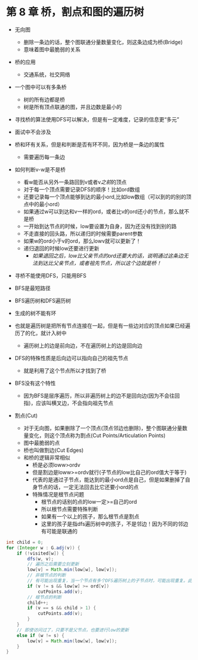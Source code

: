 # 第 8 章 桥，割点和图的遍历树

- 无向图
  - 删除一条边的话，整个图联通分量数量变化，则这条边成为桥(Bridge)
  - 意味着图中最脆弱的关系
- 桥的应用
  - 交通系统，社交网络
- 一个图中可以有多条桥
  - 树的所有边都是桥
  - 树是所有顶点联通的图，并且边数是最小的
- 寻找桥的算法使用DFS可以解决，但是有一定难度，记录的信息更“多元”
- 面试中不会涉及
- 桥和环有关系，但是和判断是否有环不同，因为桥是一条边的属性
  - 需要遍历每一条边
- 如何判断v-w是不是桥
  - 看w能否从另外一条路回到v或者v*之前*的顶点
  - 对于每一个顶点需要记录DFS的顺序！比如ord数组
  - 还要记录每一个顶点能够到达的最小ord,比如low数组（可以到的的别的顶点中的最小ord）
  - 如果通过w可以到达和v一样的ord，或者比v的ord还小的节点，那么就不是桥
  - 一开始到达节点的时候，low要设置为自身，因为还没有找到别的路
  - 不走直接的回头路，所以递归的时候需要parent参数
  - 如果w的ord小于v的ord，那么lowv就可以更新了！
  - 递归退回的时候low还要进行更新
    - *如果退回之后，low比父亲节点的ord还要大的话，说明通过这条边无法到达比父亲节点，或者祖先节点，所以这个边就是桥！*

- 寻桥不能使用DFS，只能用BFS
- BFS是最短路径

- BFS遍历树和DFS遍历树
- 生成的树不能有环
- 也就是遍历树是把所有节点连接在一起，但是有一些边对应的顶点如果已经遍历了的化，就计入树中
  - 遍历树上的边是前向边，不在遍历树上的边是回向边
- DFS的特殊性质是后向边可以指向自己的祖先节点
  - 就是利用了这个节点所以才找到了桥
- BFS没有这个特性
  - 因为BFS是层序遍历，所以非遍历树上的边不是回向边(因为不会往回指)，应该叫横叉边，不会指向祖先节点


- 割点(Cut)
  - 对于无向图，如果删除了一个顶点(顶点邻边也删除)，整个图联通分量数量变化，则这个顶点称为割点(Cut Points/Articulation Points)
  - 图中最脆弱的点
  - 桥也叫做割边(Cut Edges)
  - 和桥的逻辑非常相似
    - 桥是必须loww>ordv
    - 但是割边是loww>=ordv就行(子节点的low比自己的ord值大于等于)
    - 代表的是通过子节点，能达到的最小ord点是自己，但是如果删掉了自身节点的话，一定无法回去比它还要小ord的点
    - 特殊情况是根节点问题
      - 根节点的话别的点的low一定>=自己的ord
      - 所以根节点需要特殊判断
      - 如果有一个以上的孩子，那么根节点是割点
      - 这里的孩子是指dfs遍历树中的孩子，不是邻边！因为不同的邻边有可能是联通的

```java
int child = 0;
for (Integer w : G.adj(v)) {
    if (!visited[w]) {
        dfs(w, v);
        // 遍历之后需要立刻更新
        low[v] = Math.min(low[w], low[v]);
        // 非根节点的判断
        // 有可能出现重复，当一个节点有多个DFS遍历树上的子节点时，可能出现重复。此时可以去重hashSet
        if (v != s && low[w] >= ord[v])
            cutPoints.add(v);
        // 根节点的判断
        child++;
        if (v == s && child > 1) {
            cutPoints.add(v);
        }
    } 
    // 即使访问过了，只要不是父节点，也要进行low的更新
    else if (w != s) {
        low[v] = Math.min(low[w], low[v]);
    }
}
```

